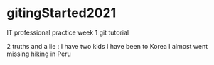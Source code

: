# gitingStarted2021
IT professional practice week 1 git tutorial

2 truths and a lie :
I have two kids
I have been to Korea
I almost went missing hiking in Peru
